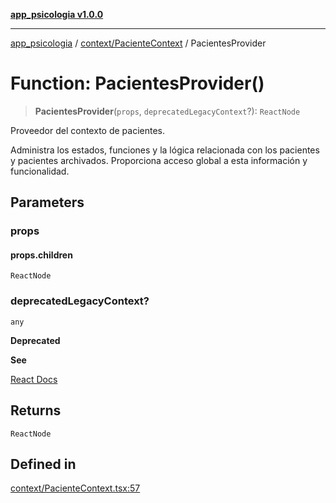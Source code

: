 [**app_psicologia v1.0.0**](../../../README.md)

***

[app_psicologia](../../../modules.md) / [context/PacienteContext](../README.md) / PacientesProvider

# Function: PacientesProvider()

> **PacientesProvider**(`props`, `deprecatedLegacyContext`?): `ReactNode`

Proveedor del contexto de pacientes.

Administra los estados, funciones y la lógica relacionada con los pacientes
y pacientes archivados. Proporciona acceso global a esta información y funcionalidad.

## Parameters

### props

#### props.children

`ReactNode`

### deprecatedLegacyContext?

`any`

**Deprecated**

**See**

[React Docs](https://legacy.reactjs.org/docs/legacy-context.html#referencing-context-in-lifecycle-methods)

## Returns

`ReactNode`

## Defined in

[context/PacienteContext.tsx:57](https://github.com/XxtbmfxX/app_psicologia/blob/da762f4f9225edbb02c8e13dfe2f9bc7ae75eef5/context/PacienteContext.tsx#L57)
